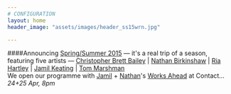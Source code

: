 ```yaml
---
# CONFIGURATION
layout: home
header_image: "assets/images/header_ss15wrn.jpg"

---
```

####Announcing [Spring/Summer 2015](/current/2015-springsummer/) — it's a real trip of a season, featuring five artists — [Christopher Brett Bailey](/current/2015-springsummer/bailey) | [Nathan Birkinshaw](/current/2015-worksahead/birkinshaw) | [Ria Hartley](/current/2015-springsummer/hartley) | [Jamil Keating](/current/2015-worksahead/keating) | [Tom Marshman](/current/2015-springsummer/marshman)<br>We open our programme with [Jamil](/current/2015-worksahead/keating) + [Nathan](/current/2015-worksahead/birkinshaw)'s [Works Ahead](/current/2015-worksahead) at Contact… *24+25 Apr, 8pm*
